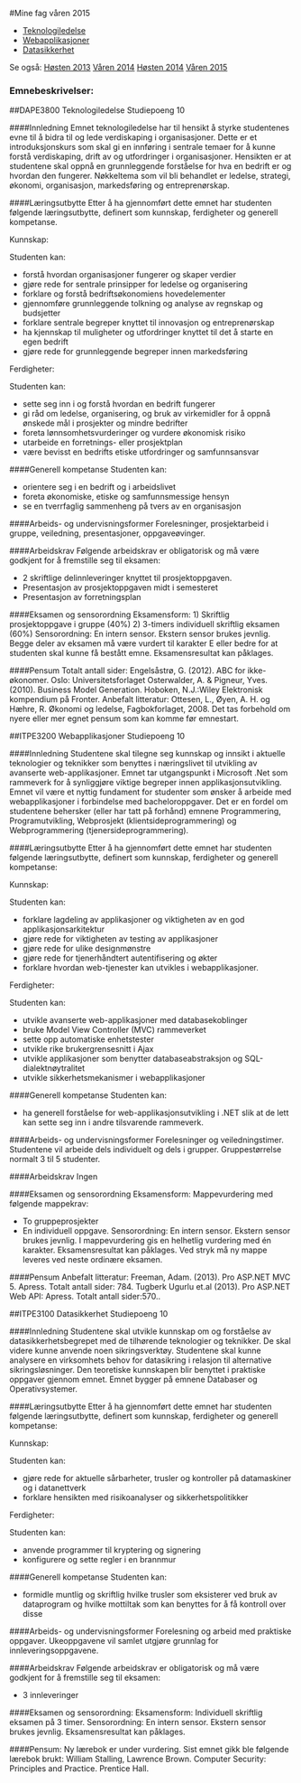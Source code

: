 #Mine fag våren 2015
- [Teknologiledelse](https://github.com/s165519/Hioa_student/blob/master/V2015/fag2015v.md#dape3800-teknologiledelse)
- [Webapplikasjoner](https://github.com/s165519/Hioa_student/blob/master/V2015/fag2015v.md#itpe3200-webapplikasjoner)
- [Datasikkerhet](https://github.com/s165519/Hioa_student/blob/master/V2015/fag2015v.md#itpe3100-datasikkerhet)

Se også: [Høsten 2013](https://github.com/s165519/Hioa_student/tree/master/H2013/fag2013h.md) [Våren 2014](https://github.com/s165519/Hioa_student/tree/master/V2014/fag2014v.md) [Høsten 2014](https://github.com/s165519/Hioa_student/tree/master/H2014/fag2014h.md) [Våren 2015](https://github.com/s165519/Hioa_student/tree/master/V2015/fag2015v.md)
### Emnebeskrivelser:

##DAPE3800 Teknologiledelse
Studiepoeng 10

####Innledning
Emnet teknologiledelse har til hensikt å styrke studentenes evne til å bidra til og lede
verdiskaping i organisasjoner. Dette er et introduksjonskurs som skal gi en innføring i
sentrale temaer for å kunne forstå verdiskaping, drift av og utfordringer i organisasjoner.
Hensikten er at studentene skal oppnå en grunnleggende forståelse for hva en bedrift er og
hvordan den fungerer. Nøkkeltema som vil bli behandlet er ledelse, strategi, økonomi,
organisasjon, markedsføring og entreprenørskap. 

####Læringsutbytte
Etter å ha gjennomført dette emnet har studenten følgende læringsutbytte, definert som
kunnskap, ferdigheter og generell kompetanse.

Kunnskap:

Studenten kan:
- forstå hvordan organisasjoner fungerer og skaper verdier
- gjøre rede for sentrale prinsipper for ledelse og organisering
- forklare og forstå bedriftsøkonomiens hovedelementer
- gjennomføre grunnleggende tolkning og analyse av regnskap og budsjetter
- forklare sentrale begreper knyttet til innovasjon og entreprenørskap
- ha kjennskap til muligheter og utfordringer knyttet til det å starte en egen bedrift
- gjøre rede for grunnleggende begreper innen markedsføring

Ferdigheter:

Studenten kan:
- sette seg inn i og forstå hvordan en bedrift fungerer
- gi råd om ledelse, organisering, og bruk av virkemidler for å oppnå ønskede mål i
prosjekter og mindre bedrifter
- foreta lønnsomhetsvurderinger og vurdere økonomisk risiko
- utarbeide en forretnings- eller prosjektplan
- være bevisst en bedrifts etiske utfordringer og samfunnsansvar

####Generell kompetanse
Studenten kan:
- orientere seg i en bedrift og i arbeidslivet
- foreta økonomiske, etiske og samfunnsmessige hensyn
- se en tverrfaglig sammenheng på tvers av en organisasjon

####Arbeids- og undervisningsformer
Forelesninger, prosjektarbeid i gruppe, veiledning, presentasjoner, oppgaveøvinger.

####Arbeidskrav
Følgende arbeidskrav er obligatorisk og må være godkjent for å fremstille seg til eksamen:
- 2 skriftlige delinnleveringer knyttet til prosjektoppgaven.
- Presentasjon av prosjektoppgaven midt i semesteret
- Presentasjon av forretningsplan

####Eksamen og sensorordning
Eksamensform: 1) Skriftlig prosjektoppgave i gruppe (40%)
2) 3-timers individuell skriftlig eksamen (60%)
Sensorordning: En intern sensor. Ekstern sensor brukes jevnlig.
Begge deler av eksamen må være vurdert til karakter E eller bedre for at studenten skal
kunne få bestått emne.
Eksamensresultat kan påklages.

####Pensum
Totalt antall sider:
Engelsåstrø, G. (2012). ABC for ikke-økonomer. Oslo: Universitetsforlaget
Osterwalder, A. & Pigneur, Yves. (2010). Business Model Generation. Hoboken, N.J.:Wiley
Elektronisk kompendium på Fronter.
Anbefalt litteratur:
Ottesen, L., Øyen, A. H. og Hæhre, R. Økonomi og ledelse, Fagbokforlaget, 2008.
Det tas forbehold om nyere eller mer egnet pensum som kan komme før emnestart.


##ITPE3200 Webapplikasjoner
Studiepoeng 10

####Innledning
Studentene skal tilegne seg kunnskap og innsikt i aktuelle teknologier og teknikker som
benyttes i næringslivet til utvikling av avanserte web-applikasjoner. Emnet tar utgangspunkt i
Microsoft .Net som rammeverk for å synliggjøre viktige begreper innen applikasjonsutvikling.
Emnet vil være et nyttig fundament for studenter som ønsker å arbeide med webapplikasjoner
i forbindelse med bacheloroppgaver. Det er en fordel om studentene behersker
(eller har tatt på forhånd) emnene Programmering, Programutvikling, Webprosjekt
(klientsideprogrammering) og Webprogrammering (tjenersideprogrammering).

####Læringsutbytte
Etter å ha gjennomført dette emnet har studenten følgende læringsutbytte, definert som
kunnskap, ferdigheter og generell kompetanse:

Kunnskap:

Studenten kan:
- forklare lagdeling av applikasjoner og viktigheten av en god applikasjonsarkitektur
- gjøre rede for viktigheten av testing av applikasjoner
- gjøre rede for ulike designmønstre
- gjøre rede for tjenerhåndtert autentifisering og økter
- forklare hvordan web-tjenester kan utvikles i webapplikasjoner.

Ferdigheter:

Studenten kan:
- utvikle avanserte web-applikasjoner med databasekoblinger
- bruke Model View Controller (MVC) rammeverket
- sette opp automatiske enhetstester
- utvikle rike brukergrensesnitt i Ajax
- utvikle applikasjoner som benytter databaseabstraksjon og SQL-dialektnøytralitet
- utvikle sikkerhetsmekanismer i webapplikasjoner

####Generell kompetanse
Studenten kan:
- ha generell forståelse for web-applikasjonsutvikling i .NET slik at de lett kan sette seg
inn i andre tilsvarende rammeverk.

####Arbeids- og undervisningsformer
Forelesninger og veiledningstimer. Studentene vil arbeide dels individuelt og dels i grupper.
Gruppestørrelse normalt 3 til 5 studenter. 

####Arbeidskrav
Ingen

####Eksamen og sensorordning
Eksamensform: Mappevurdering med følgende mappekrav:
- To gruppeprosjekter
- En individuell oppgave.
Sensorordning: En intern sensor. Ekstern sensor brukes jevnlig.
I mappevurdering gis en helhetlig vurdering med én karakter.
Eksamensresultat kan påklages. Ved stryk må ny mappe leveres ved neste ordinære
eksamen.

####Pensum
Anbefalt litteratur:
Freeman, Adam. (2013). Pro ASP.NET MVC 5. Apress. Totalt antall sider: 784.
Tugberk Ugurlu et.al (2013). Pro ASP.NET Web API: Apress. Totalt antall sider:570..


##ITPE3100 Datasikkerhet
Studiepoeng 10

####Innledning
Studentene skal utvikle kunnskap om og forståelse av datasikkerhetsbegrepet med de
tilhørende teknologier og teknikker. De skal videre kunne anvende noen sikringsverktøy.
Studentene skal kunne analysere en virksomhets behov for datasikring i relasjon til
alternative sikringsløsninger. Den teoretiske kunnskapen blir benyttet i praktiske oppgaver
gjennom emnet. Emnet bygger på emnene Databaser og Operativsystemer.

####Læringsutbytte
Etter å ha gjennomført dette emnet har studenten følgende læringsutbytte, definert som
kunnskap, ferdigheter og generell kompetanse:

Kunnskap:

Studenten kan:
- gjøre rede for aktuelle sårbarheter, trusler og kontroller på datamaskiner og i
datanettverk
- forklare hensikten med risikoanalyser og sikkerhetspolitikker

Ferdigheter:

Studenten kan:
- anvende programmer til kryptering og signering
- konfigurere og sette regler i en brannmur

####Generell kompetanse
Studenten kan:
- formidle muntlig og skriftlig hvilke trusler som eksisterer ved bruk av dataprogram og
hvilke mottiltak som kan benyttes for å få kontroll over disse

####Arbeids- og undervisningsformer
Forelesning og arbeid med praktiske oppgaver. Ukeoppgavene vil samlet utgjøre grunnlag
for innleveringsoppgavene.

####Arbeidskrav
Følgende arbeidskrav er obligatorisk og må være godkjent for å fremstille seg til eksamen:
- 3 innleveringer

####Eksamen og sensorordning:
Eksamensform: Individuell skriftlig eksamen på 3 timer.
Sensorordning: En intern sensor. Ekstern sensor brukes jevnlig.
Eksamensresultat kan påklages.

####Pensum:
Ny lærebok er under vurdering. Sist emnet gikk ble følgende lærebok brukt: William Stalling,
Lawrence Brown. Computer Security: Principles and Practice. Prentice Hall.
